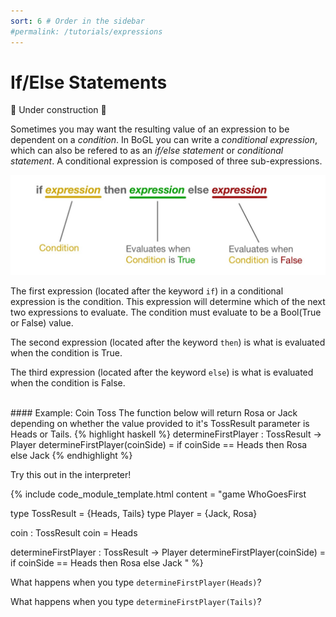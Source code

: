 ```yaml
---
sort: 6 # Order in the sidebar
#permalink: /tutorials/expressions
---
```

 
# If/Else Statements 

:construction: Under construction :construction:

Sometimes you may want the resulting value of an expression to be dependent on a *condition*.
In BoGL you can write a *conditional expression*, which can also be refered to as an *if/else statement* or *conditional statement*.
A conditional expression is composed of three sub-expressions.

![conditional expression anatomy](../imgs/conditional_logic-conditional-expression-anatomy.jpg)


The first expression (located after the keyword `if`) in a conditional expression is the condition. This expression will determine which of the next two expressions to evaluate.
The condition must evaluate to be a Bool(True or False) value.

The second expression (located after the keyword `then`) is what is evaluated when the condition is True.

The third expression (located after the keyword `else`) is what is evaluated when the condition is False.

<br/>
#### Example: Coin Toss
The function below will return Rosa or Jack depending on whether the value provided to it's TossResult parameter is Heads or Tails.
{% highlight haskell %}
determineFirstPlayer : TossResult -> Player
determineFirstPlayer(coinSide) = if coinSide == Heads then Rosa else Jack
{% endhighlight %}

Try this out in the interpreter!

{% include code_module_template.html 
content = "game WhoGoesFirst

type TossResult = {Heads, Tails}
type Player = {Jack, Rosa}

coin : TossResult
coin = Heads

determineFirstPlayer : TossResult -> Player
determineFirstPlayer(coinSide) = if coinSide == Heads then Rosa else Jack
"
%}

What happens when you type `determineFirstPlayer(Heads)`?

What happens when you type `determineFirstPlayer(Tails)`?
